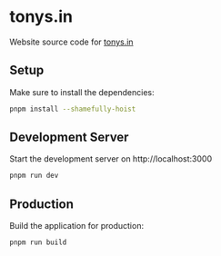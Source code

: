 # tonys.in #

Website source code for [tonys.in](https://tonys.in)

## Setup

Make sure to install the dependencies:

```bash
pnpm install --shamefully-hoist
```

## Development Server

Start the development server on http://localhost:3000

```bash
pnpm run dev
```

## Production

Build the application for production:

```bash
pnpm run build
```
